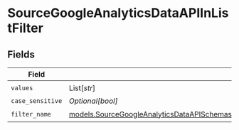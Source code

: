# SourceGoogleAnalyticsDataAPIInListFilter


## Fields

| Field                                                                                                                                                                                                    | Type                                                                                                                                                                                                     | Required                                                                                                                                                                                                 | Description                                                                                                                                                                                              |
| -------------------------------------------------------------------------------------------------------------------------------------------------------------------------------------------------------- | -------------------------------------------------------------------------------------------------------------------------------------------------------------------------------------------------------- | -------------------------------------------------------------------------------------------------------------------------------------------------------------------------------------------------------- | -------------------------------------------------------------------------------------------------------------------------------------------------------------------------------------------------------- |
| `values`                                                                                                                                                                                                 | List[*str*]                                                                                                                                                                                              | :heavy_check_mark:                                                                                                                                                                                       | N/A                                                                                                                                                                                                      |
| `case_sensitive`                                                                                                                                                                                         | *Optional[bool]*                                                                                                                                                                                         | :heavy_minus_sign:                                                                                                                                                                                       | N/A                                                                                                                                                                                                      |
| `filter_name`                                                                                                                                                                                            | [models.SourceGoogleAnalyticsDataAPISchemasCustomReportsArrayMetricFilterMetricsFilterFilterName](../models/sourcegoogleanalyticsdataapischemascustomreportsarraymetricfiltermetricsfilterfiltername.md) | :heavy_check_mark:                                                                                                                                                                                       | N/A                                                                                                                                                                                                      |